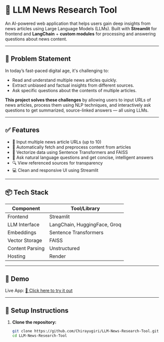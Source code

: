 # 📰 LLM News Research Tool

An AI-powered web application that helps users gain deep insights from news articles using Large Language Models (LLMs). Built with **Streamlit** for frontend and **LangChain** + **custom modules** for processing and answering questions about news content.

---

## 🚨 Problem Statement

In today’s fast-paced digital age, it's challenging to:

- Read and understand multiple news articles quickly.
- Extract unbiased and factual insights from different sources.
- Ask specific questions about the contents of multiple articles.

**This project solves these challenges** by allowing users to input URLs of news articles, process them using NLP techniques, and interactively ask questions to get summarized, source-linked answers — all using LLMs.

---

## ✅ Features

- 🔗 Input multiple news article URLs (up to 10)
- 📄 Automatically fetch and preprocess content from articles
- 🧠 Vectorize data using Sentence Transformers and FAISS
- 💬 Ask natural language questions and get concise, intelligent answers
- 🔍 View referenced sources for transparency
- 💻 Clean and responsive UI using Streamlit

---

## 📦 Tech Stack

| Component       | Tool/Library              |
|----------------|---------------------------|
| Frontend       | Streamlit                 |
| LLM Interface  | LangChain, HuggingFace, Groq |
| Embeddings     | Sentence Transformers     |
| Vector Storage | FAISS                     |
| Content Parsing| Unstructured              |
| Hosting        | Render                    |

---

## 🚀 Demo

Live App: [🔗 Click here to try it out](https://llm-news-research-tool.onrender.com)

---

## 🔧 Setup Instructions

1. **Clone the repository:**
   ```bash
   git clone https://github.com/Chirayugiri/LLM-News-Research-Tool.git
   cd LLM-News-Research-Tool
